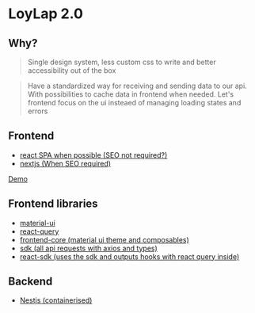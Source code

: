 # LoyLap 2.0

## Why?
> Single design system, less custom css to write and better accessibility out of the box 

> Have a standardized way for receiving and sending data to our api. With possibilities to cache data in frontend when needed. Let's frontend focus on the ui insteaed of managing loading states and errors

## Frontend
- [react SPA when possible (SEO not required?)](https://reactjs.org/)
- [nextjs (When SEO required)](https://nextjs.org/)

[Demo](https://mayntri.github.io/vite-project)

## Frontend libraries
- [material-ui](https://mui.com)
- [react-query](https://tanstack.com/query/latest)
- [frontend-core (material ui theme and composables)](https://github.com/Mayntri/frontend-core)
- [sdk (all api requests with axios and types)](https://github.com/Mayntri/sdk)
- [react-sdk (uses the sdk and outputs hooks with react query inside)](https://github.com/Mayntri/react-sdk)

## Backend 
- [Nestjs (containerised)](https://nestjs.com)
